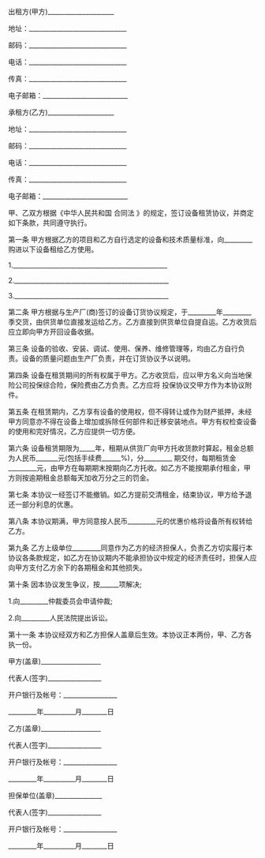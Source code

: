 
 


出租方(甲方)_____________________


地址：_______________________________


邮码：_______________________________


电话：_______________________________


传真：_______________________________


电子邮箱：___________________________


承租方(乙方)_____________________


地址：_______________________________


邮码：_______________________________


电话：_______________________________


传真：_______________________________


电子邮箱：___________________________


甲、乙双方根据《中华人民共和国
合同法
》的规定，签订设备租赁协议，并商定如下条款，共同遵守执行。


第一条 甲方根据乙方的项目和乙方自行选定的设备和技术质量标准，向_________购进以下设备租给乙方使用。


1._________________________________________________


2._________________________________________________


3._________________________________________________


第二条 甲方根据与生产厂(商)签订的设备订货协议规定，于_________年_________季交货，由供货单位直接发运给乙方。乙方直接到供货单位自提自运。乙方收货后应立即向甲方开回设备收据。


第三条 设备的验收、安装、调试、使用、保养、维修管理等，均由乙方自行负责。设备的质量问题由生产厂负责，并在订货协议予以说明。


第四条 设备在租赁期间的所有权属于甲方。乙方收货后，应以甲方名义向当地保险公司投保综合险，保险费由乙方负责。乙方应将 投保协议交甲方作为本协议附件。


第五条 在租赁期内，乙方享有设备的使用权，但不得转让或作为财产抵押，未经甲方同意亦不得在设备上增加或拆除任何部件和迁移安装地点。甲方有权检查设备的使用和完好情况，乙方应提供一切方便。


第六条 设备租赁期限为_____年，租期从供货厂向甲方托收货款时算起，租金总额为人民币_______元(包括手续费______%)，分_________ 期交付，每期租赁金_________元，由甲方在每期期末按期向乙方托收。如乙方不能按期承付租金，甲方则按逾期租金总额每天加收万分之三的罚金。


第七条 本协议一经签订不能撤销。如乙方提前交清租金，结束协议，甲方给予退还一部分利息的优惠。


第八条 本协议期满，甲方同意按人民币_________元的优惠价格将设备所有权转给乙方。


第九条 乙方上级单位_________同意作为乙方的经济担保人，负责乙方切实履行本协议各条款规定，如乙方在协议期内不能承担协议中规定的经济责任时，担保人应向甲方支付乙方余下的各期租金和其他损失。


第十条 因本协议发生争议，按______项解决;


1.向_________仲裁委员会申请仲裁;


2.向_________人民法院提出诉讼。


第十一条 本协议经双方和乙方担保人盖章后生效。本协议正本两份，甲、乙方各执一份。


甲方(盖章)___________________


代表人(签字)_________________


开户银行及帐号：_________________


_________年__________月________日


乙方(盖章)___________________


代表人(签字)_________________


开户银行及帐号：_________________


_________年__________月________日


担保单位(盖章)_______________


代表人(签字)_________________


开户银行及帐号：_________________


_________年__________月________日
 


 

 
 
 
 
 
  


  
 

  


  


  
 
 
 
 

